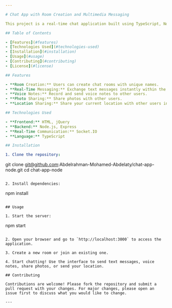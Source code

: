 ```yaml
---

# Chat App with Room Creation and Multimedia Messaging

This project is a real-time chat application built using TypeScript, Node.js, Express, jQuery, HTML, and Socket.IO. It allows users to create chat rooms, exchange text messages, send voice notes, share photos, and send locations.

## Table of Contents

- [Features](#features)
- [Technologies Used](#technologies-used)
- [Installation](#installation)
- [Usage](#usage)
- [Contributing](#contributing)
- [License](#license)

## Features

- **Room Creation:** Users can create chat rooms with unique names.
- **Real-Time Messaging:** Exchange text messages instantly within the chat rooms.
- **Voice Notes:** Record and send voice notes to other users.
- **Photo Sharing:** Share photos with other users.
- **Location Sharing:** Share your current location with other users in real-time.

## Technologies Used

- **Frontend:** HTML, jQuery
- **Backend:** Node.js, Express
- **Real-Time Communication:** Socket.IO
- **Language:** TypeScript

## Installation

1. Clone the repository:
   ```
   git clone git@github.com:Abdelrahman-Mohamed-Abdelaty/chat-app-node.git
   cd chat-app-node
   ```

2. Install dependencies:
   ```
   npm install
   ```

## Usage

1. Start the server:
   ```
   npm start
   ```

2. Open your browser and go to `http://localhost:3000` to access the application.

3. Create a new room or join an existing one.

4. Start chatting! Use the interface to send text messages, voice notes, share photos, or send your location.

## Contributing

Contributions are welcome! Please fork the repository and submit a pull request with your changes. For major changes, please open an issue first to discuss what you would like to change.

---
```

